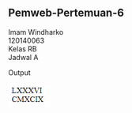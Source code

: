 ## Pemweb-Pertemuan-6

<div>Imam Windharko
<div>120140063
<div>Kelas RB
<div>Jadwal A

Output

![output](https://github.com/windharko/foto/blob/main/image.png)